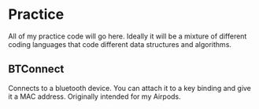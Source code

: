 # Practice
All of my practice code will go here. Ideally it will be a mixture of different coding languages that code different data structures and algorithms.

## BTConnect
Connects to a bluetooth device. You can attach it to a key binding and give it a MAC address. Originally intended for my Airpods.
